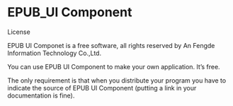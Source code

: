 EPUB_UI Component
=================

License

EPUB UI Componet is a free software, all rights reserved by An Fengde  Information Technology Co.,Ltd.

You can use EPUB UI Component to make your own application. It’s free. 

The only requirement is that when you distribute your program you have to indicate the source of EPUB UI Component (putting a link in your documentation is fine).

